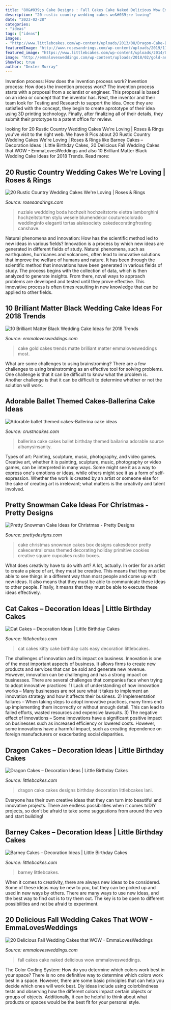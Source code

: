 ```yaml
---
title: "80&#039;s Cake Designs : Fall Cakes Cake Naked Delicious Wow Emmalovesweddings"
description: "20 rustic country wedding cakes we&#039;re loving"
date: "2023-02-28"
categories:
- "ideas"
tags: ["ideas"]
images:
- "http://www.littlebcakes.com/wp-content/uploads/2013/08/Dragon-Cake-Designs-682x1024.jpg"
featuredImage: "http://www.rosesandrings.com/wp-content/uploads/2019/11/Country-rustic-wedding-cake-ideas-10.jpg"
featured_image: "https://www.littlebcakes.com/wp-content/uploads/2014/01/Barney-Cake-Ideas-643x1024.jpg"
image: "http://emmalovesweddings.com/wp-content/uploads/2018/02/gold-and-matte-black-wedding-cake.jpg"
ShowToc: true
author: "Dexter Murray"
---
```



Invention process: How does the invention process work?
Invention process: How does the invention process work?
The invention process starts with a proposal from a scientist or engineer. This proposal is based on an idea or concept that the inventor has. Next, the inventor and their team look for Testing and Research to support the idea. Once they are satisfied with the concept, they begin to create aprototype of their idea using 3D printing technology. Finally, after finalizing all of their details, they submit their prototype to a patent office for review.

	

		
looking for 20 Rustic Country Wedding Cakes We&#039;re Loving | Roses &amp; Rings you've visit to the right web. We have 8 Pics about 20 Rustic Country Wedding Cakes We&#039;re Loving | Roses &amp; Rings like Barney Cakes – Decoration Ideas | Little Birthday Cakes, 20 Delicious Fall Wedding Cakes that WOW - EmmaLovesWeddings and also 10 Brilliant Matter Black Wedding Cake Ideas for 2018 Trends. Read more:
		
    
## 20 Rustic Country Wedding Cakes We&#039;re Loving | Roses &amp; Rings

<img loading=lazy src="http://www.rosesandrings.com/wp-content/uploads/2019/11/Country-rustic-wedding-cake-ideas-10.jpg" onerror="this.onerror=null;this.src='https://tse3.mm.bing.net/th?id=OIP.E7tXQayEnaKoWfCYKmFGNAHaLH&amp;pid=15.1';" alt="20 Rustic Country Wedding Cakes We&#039;re Loving | Roses &amp; Rings">

_Source: rosesandrings.com_

>nuziale weddding boda hochzeit hochzeitstorte elettra lamborghini hochzeitstorten stylu wesele blumendekor couturecolorado weddinginfo eleganti tortas aislesociety cakedecoratingfrosting canshave. 

	

Natural phenomena and innovation: How has the scientific method led to new ideas in various fields?
Innovation is a process by which new ideas are generated in different fields of study. Natural phenomena, such as earthquakes, hurricanes and volcanoes, often lead to innovative solutions that improve the welfare of humans and nature. It has been through the scientific method that innovations have been generated in various fields of study. The process begins with the collection of data, which is then analyzed to generate insights. From there, novel ways to approach problems are developed and tested until they prove effective. This innovative process is often times resulting in new knowledge that can be applied to other fields.

    
## 10 Brilliant Matter Black Wedding Cake Ideas For 2018 Trends

<img loading=lazy src="http://emmalovesweddings.com/wp-content/uploads/2018/02/gold-and-matte-black-wedding-cake.jpg" onerror="this.onerror=null;this.src='https://tse2.mm.bing.net/th?id=OIP.cucn4Kiuq3ismBoOcXWyMAHaK8&amp;pid=15.1';" alt="10 Brilliant Matter Black Wedding Cake Ideas for 2018 Trends">

_Source: emmalovesweddings.com_

>cake gold cakes trends matte brilliant matter emmalovesweddings most. 

	

What are some challenges to using brainstroming?
There are a few challenges to using brainstroming as an effective tool for solving problems. One challenge is that it can be difficult to know what the problem is. Another challenge is that it can be difficult to determine whether or not the solution will work.

    
## Adorable Ballet Themed Cakes-Ballerina Cake Ideas

<img loading=lazy src="http://www.crustncakes.com/blog/wp-content/uploads/2017/03/48376858164c1e93c32b1c74e8a7a579.jpg" onerror="this.onerror=null;this.src='https://tse2.mm.bing.net/th?id=OIP.kD_PNnbHbo2H2OheaNoSwQHaNL&amp;pid=15.1';" alt="Adorable ballet themed cakes-Ballerina cake ideas">

_Source: crustncakes.com_

>ballerina cake cakes ballet birthday themed bailarina adorable source albanysinsanity. 

	

Types of art: Painting, sculpture, music, photography, and video games.
Creative art, whether it is painting, sculpture, music, photography or video games, can be interpreted in many ways. Some might see it as a way to express one's emotions or ideas, while others might see it as a form of self-expression. Whether the work is created by an artist or someone else for the sake of creating art is irrelevant; what matters is the creativity and talent involved.

    
## Pretty Snowman Cake Ideas For Christmas - Pretty Designs

<img loading=lazy src="https://www.prettydesigns.com/wp-content/uploads/2014/12/900x900px-LL-6418d956_image.jpeg" onerror="this.onerror=null;this.src='https://tse2.mm.bing.net/th?id=OIP.z7IUwrLwmyAL1eC9LG_pDwHaJ_&amp;pid=15.1';" alt="Pretty Snowman Cake Ideas for Christmas - Pretty Designs">

_Source: prettydesigns.com_

>cake christmas snowman cakes box designs cakesdecor pretty cakecentral xmas themed decorating holiday primitive cookies creative square cupcakes rustic boxes. 

	

What does creativity have to do with art? A lot, actually. In order for an artist to create a piece of art, they must be creative. This means that they must be able to see things in a different way than most people and come up with new ideas. It also means that they must be able to communicate these ideas to other people. Finally, it means that they must be able to execute these ideas effectively.

    
## Cat Cakes – Decoration Ideas | Little Birthday Cakes

<img loading=lazy src="https://www.littlebcakes.com/wp-content/uploads/2014/01/Kitty-Cat-Cakes.jpg" onerror="this.onerror=null;this.src='https://tse1.mm.bing.net/th?id=OIP.O5KK-Yqo4YLdRTXdq0P86AHaJ-&amp;pid=15.1';" alt="Cat Cakes – Decoration Ideas | Little Birthday Cakes">

_Source: littlebcakes.com_

>cat cakes kitty cake birthday cats easy decoration littlebcakes. 

	

The challenges of innovation and its impact on business.
Innovation is one of the most important aspects of business. It allows firms to create new products and services that can be sold and generate new revenue. However, innovation can be challenging and has a strong impact on businesses. There are several challenges that companies face when trying to adopt innovative practices: 1) Lack of understanding of how innovation works – Many businesses are not sure what it takes to implement an innovation strategy and how it affects their business. 2) Implementation failures – When taking steps to adopt innovative practices, many firms end up implementing them incorrectly or without enough detail. This can lead to failed efforts, wasted resources and expensive lawsuits. 3) The negative effect of innovations – Some innovations have a significant positive impact on businesses such as increased efficiency or lowered costs. However, some innovations have a harmful impact, such as creating dependence on foreign manufacturers or exacerbating social disparities.

    
## Dragon Cakes – Decoration Ideas | Little Birthday Cakes

<img loading=lazy src="http://www.littlebcakes.com/wp-content/uploads/2013/08/Dragon-Cake-Designs-682x1024.jpg" onerror="this.onerror=null;this.src='https://tse2.mm.bing.net/th?id=OIP.eVoFuFGBZvxnsA0bhrtreQHaLH&amp;pid=15.1';" alt="Dragon Cakes – Decoration Ideas | Little Birthday Cakes">

_Source: littlebcakes.com_

>dragon cake cakes designs birthday decoration littlebcakes lani. 

	

Everyone has their own creative ideas that they can turn into beautiful and innovative projects. There are endless possibilities when it comes toDIY projects, so don't be afraid to take some suggestions from around the web and start building!

    
## Barney Cakes – Decoration Ideas | Little Birthday Cakes

<img loading=lazy src="https://www.littlebcakes.com/wp-content/uploads/2014/01/Barney-Cake-Ideas-643x1024.jpg" onerror="this.onerror=null;this.src='https://tse4.mm.bing.net/th?id=OIP.lexI2QQZDnM-7YPboBgdswHaLy&amp;pid=15.1';" alt="Barney Cakes – Decoration Ideas | Little Birthday Cakes">

_Source: littlebcakes.com_

>barney littlebcakes. 

	

When it comes to creativity, there are always new ideas to be considered. Some of these ideas may be new to you, but they can be picked up and used in new ways by others. There are many ways to use new ideas, and the best way to find out is to try them out. The key is to be open to different possibilities and not be afraid to experiment.

    
## 20 Delicious Fall Wedding Cakes That WOW - EmmaLovesWeddings

<img loading=lazy src="http://emmalovesweddings.com/wp-content/uploads/2018/08/naked-wedding-cake-ideas-with-fall-color-accents.jpg" onerror="this.onerror=null;this.src='https://tse2.mm.bing.net/th?id=OIP.JHEmRpJV3-CXNC9K7DLYIAHaLH&amp;pid=15.1';" alt="20 Delicious Fall Wedding Cakes that WOW - EmmaLovesWeddings">

_Source: emmalovesweddings.com_

>fall cakes cake naked delicious wow emmalovesweddings. 

	

The Color Coding System: How do you determine which colors work best in your space?
There is no one definitive way to determine which colors work best in a space. However, there are some basic principles that can help you decide which ones will work best. Diy ideas include using colorblindness tests and observing how the different colors impact certain objects or groups of objects. Additionally, it can be helpful to think about what products or spaces would be the best fit for your personal style.

